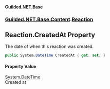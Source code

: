 
#### [Guilded.NET.Base](Guilded_NET_Base 'Guilded.NET.Base')
### [Guilded.NET.Base.Content](Guilded_NET_Base#Guilded_NET_Base_Content 'Guilded.NET.Base.Content').[Reaction](Reaction 'Guilded.NET.Base.Content.Reaction')
## Reaction.CreatedAt Property

The date of when this reaction was created.
```csharp
public System.DateTime CreatedAt { get; set; }
```


#### Property Value
[System.DateTime](https://docs.microsoft.com/en-us/dotnet/api/System.DateTime 'System.DateTime')  
Created at